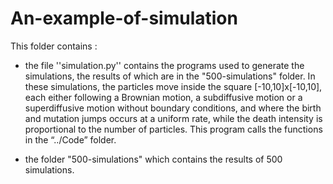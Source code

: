 # An-example-of-simulation

This folder contains :


- the file ''simulation.py'' contains the programs used to generate the simulations, the results of which are in the "500-simulations" folder. In these simulations, the particles move inside the square [-10,10]x[-10,10], each either following a Brownian motion, a subdiffusive motion or a superdiffusive motion without boundary conditions, and where the birth and mutation jumps occurs at a uniform rate, while the death intensity is proportional to the number of particles. 
This program calls the functions in the “../Code” folder. 

- the folder "500-simulations" which contains the results of 500 simulations. 
